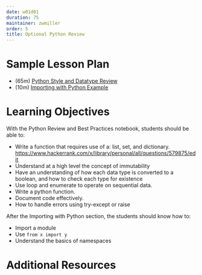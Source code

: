 ```yaml
---
date: w01d01
duration: 75
maintainer: zwmiller
order: 5
title: Optional Python Review
---
```


# Sample Lesson Plan

- (65m) [Python Style and Datatype Review](python_review_and_best_practices.ipynb)
- (10m) [Importing with Python Example](importing_with_python/importing_example.ipynb)

# Learning Objectives

With the Python Review and Best Practices notebook, students should be able to:

* Write a function that requires use of a: list, set, and dictionary. https://www.hackerrank.com/x/library/personal/all/questions/579875/edit
* Understand at a high level the concept of immutability
* Have an understanding of how each data type is converted to a boolean, and
how to check each type for existence
* Use loop and enumerate to operate on sequential data.
* Write a python function.
* Document code effectively.
* How to handle errors using try-except or raise

After the Importing with Python section, the students should know how to:

* Import a module
* Use `from x import y`
* Understand the basics of namespaces

# Additional Resources
